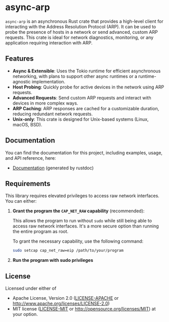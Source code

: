 # async-arp

`async-arp` is an asynchronous Rust crate that provides a high-level client for interacting with the Address Resolution Protocol (ARP). It can be used to probe the presence of hosts in a network or send advanced, custom ARP requests. This crate is ideal for network diagnostics, monitoring, or any application requiring interaction with ARP.

## Features
- **Async & Extensible**: Uses the Tokio runtime for efficient asynchronous networking, with plans to support other async runtimes or a runtime-agnostic implementation.
- **Host Probing**: Quickly probe for active devices in the network using ARP requests.
- **Advanced Requests**: Send custom ARP requests and interact with devices in more complex ways.
- **ARP Caching**: ARP responses are cached for a customizable duration, reducing redundant network requests.
- **Unix-only**: This crate is designed for Unix-based systems (Linux, macOS, BSD).

## Documentation

You can find the documentation for this project, including examples, usage, and API reference, here:

- [Documentation](https://docs.rs/async-arp) (generated by rustdoc)

## Requirements

This library requires elevated privileges to access raw network interfaces. You can either:

1. **Grant the program the `CAP_NET_RAW` capability** (recommended):
   
   This allows the program to run without `sudo` while still being able to access raw network interfaces. It's a more secure option than running the entire program as root.

   To grant the necessary capability, use the following command:
   
   ```bash
   sudo setcap cap_net_raw=eip /path/to/your/program
   ```
  2. **Run the program with sudo privileges**

## License

Licensed under either of

- Apache License, Version 2.0 ([LICENSE-APACHE](LICENSE-APACHE) or http://www.apache.org/licenses/LICENSE-2.0)
- MIT license ([LICENSE-MIT](LICENSE-MIT) or http://opensource.org/licenses/MIT)
  at your option.